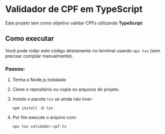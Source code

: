 # Validador de CPF em TypeScript

Este projeto tem como objetivo validar CPFs utilizando **TypeScript**


## Como executar

Você pode rodar este código diretamente no terminal usando `npx tsx` (sem precisar compilar manualmente).


### Passos:

1. Tenha o Node.js instalado
2. Clone o repositório ou copie os arquivos do projeto.
3. Instale o pacote `tsx` se ainda não tiver:

   ```
   npm install -D tsx
   ```
4. Por fim execute o arquivo com:

   ```
   npx tsx validador-cpf.ts
   ```

